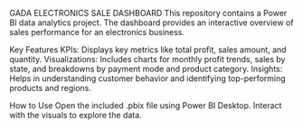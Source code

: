 GADA ELECTRONICS SALE DASHBOARD
This repository contains a Power BI data analytics project. The dashboard provides an interactive overview of sales performance for an electronics business.

Key Features
KPIs: Displays key metrics like total profit, sales amount, and quantity.
Visualizations: Includes charts for monthly profit trends, sales by state, and breakdowns by payment mode and product category.
Insights: Helps in understanding customer behavior and identifying top-performing products and regions.

How to Use
Open the included .pbix file using Power BI Desktop.
Interact with the visuals to explore the data.

